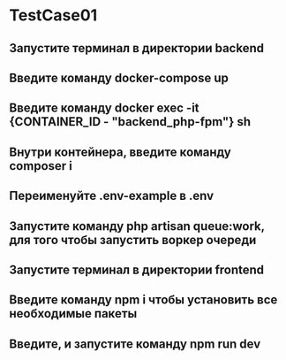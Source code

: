 # TestCase01
 
## Запустите терминал в директории backend
## Введите команду docker-compose up
## Введите команду docker exec -it {CONTAINER_ID - "backend_php-fpm"} sh
## Внутри контейнера, введите команду composer i
## Переименуйте .env-example в .env
## Запустите команду php artisan queue:work, для того чтобы запустить воркер очереди

## Запустите терминал в директории frontend
## Введите команду npm i чтобы установить все необходимые пакеты
## Введите, и запустите команду npm run dev